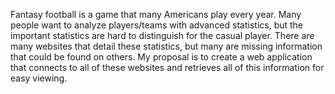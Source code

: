 Fantasy football is a game that many Americans play every year. Many people want to analyze players/teams with advanced statistics, but the important statistics
are hard to distinguish for the casual player. There are many websites that detail these statistics, but many are missing information that could be found on others.
My proposal is to create a web application that connects to all of these websites and retrieves all of this information for easy viewing.
